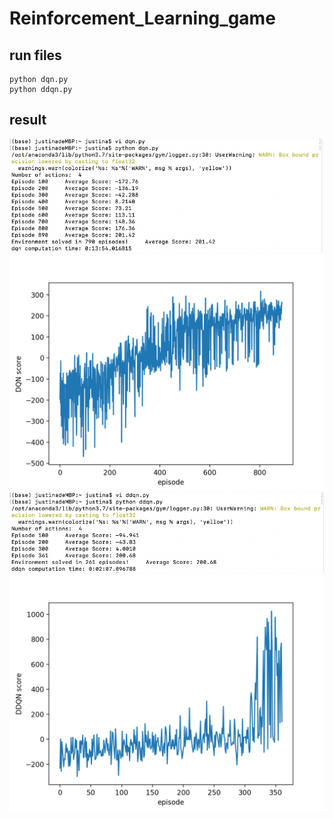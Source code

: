 # Reinforcement_Learning_game
## run files
```
python dqn.py
python ddqn.py
```
## result
![image](https://github.com/JiaxinTong1996/Reinforcement_Learning_game/blob/main/img/dqn_result.png)
![image](https://github.com/JiaxinTong1996/Reinforcement_Learning_game/blob/main/img/dqn_score.png)
![image](https://github.com/JiaxinTong1996/Reinforcement_Learning_game/blob/main/img/ddqn_result.png)
![image](https://github.com/JiaxinTong1996/Reinforcement_Learning_game/blob/main/img/ddqn_score.png)



